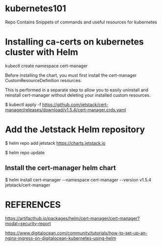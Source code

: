 # kubernetes101
Repo Contains Snippets of commands and useful resources for kubernetes


# Installing ca-certs on kubernetes cluster with Helm

kubectl create namespace cert-manager

Before installing the chart, you must first install the cert-manager CustomResourceDefinition resources. 

This is performed in a separate step to allow you to easily uninstall and reinstall cert-manager without deleting your installed custom resources.

$ kubectl apply -f https://github.com/jetstack/cert-manager/releases/download/v1.5.4/cert-manager.crds.yaml


# Add the Jetstack Helm repository

$ helm repo add jetstack https://charts.jetstack.io

$ helm repo update


## Install the cert-manager helm chart
$ helm install cert-manager --namespace cert-manager --version v1.5.4 jetstack/cert-manager




# REFERENCES

https://artifacthub.io/packages/helm/cert-manager/cert-manager?modal=security-report


https://www.digitalocean.com/community/tutorials/how-to-set-up-an-nginx-ingress-on-digitalocean-kubernetes-using-helm 
